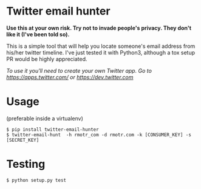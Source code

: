 # Twitter email hunter

**Use this at your own risk. Try not to invade people's privacy. They don't like it (I've been told so).**

This is a simple tool that will help you locate someone's email address from his/her twitter timeline. I've just tested it with Python3, although a tox setup PR would be highly appreciated.

*To use it you'll need to create your own Twitter app. Go to https://apps.twitter.com/ or https://dev.twitter.com*

# Usage

(preferable inside a virtualenv)

    $ pip install twitter-email-hunter
    $ twitter-email-hunt  -h rmotr_com -d rmotr.com -k [CONSUMER_KEY] -s [SECRET_KEY]

# Testing

    $ python setup.py test

